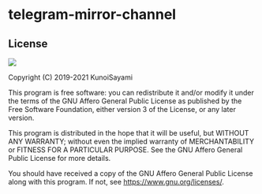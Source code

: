 # telegram-mirror-channel

## License

[![](https://www.gnu.org/graphics/agplv3-155x51.png)](https://www.gnu.org/licenses/agpl-3.0.txt)

Copyright (C) 2019-2021 KunoiSayami

This program is free software: you can redistribute it and/or modify it under the terms of the GNU Affero General Public License as published by the Free Software Foundation, either version 3 of the License, or any later version.

This program is distributed in the hope that it will be useful, but WITHOUT ANY WARRANTY; without even the implied warranty of MERCHANTABILITY or FITNESS FOR A PARTICULAR PURPOSE. See the GNU Affero General Public License for more details.

You should have received a copy of the GNU Affero General Public License along with this program. If not, see <https://www.gnu.org/licenses/>.
